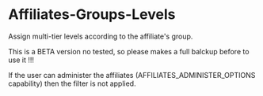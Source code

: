 Affiliates-Groups-Levels
========================

Assign multi-tier levels according to the affiliate's group.

This is a BETA version no tested, so please makes a full balckup before to use it !!!

If the user can administer the affiliates (AFFILIATES_ADMINISTER_OPTIONS capability) then the filter is not applied.

